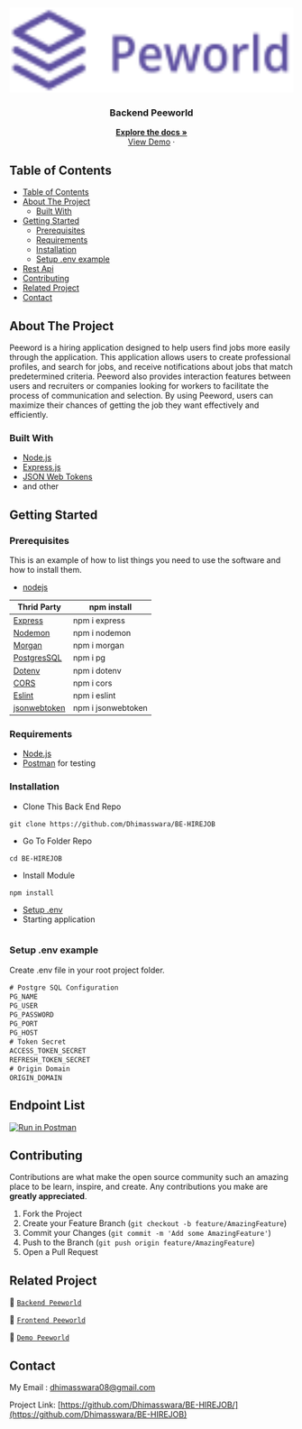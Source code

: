<br />
<p align="center">
<div align="center">
<img height="150" src="docs\logo.png" alt="Peeworld" border="0"/>
</div>
  <h3 align="center">Backend Peeworld</h3>
  <p align="center">
    <a href="https://github.com/Dhimasswara/BE-HIREJOB"><strong>Explore the docs »</strong></a>
    <br />
    <a href="https://be-hirejob.up.railway.app/workers">View Demo</a>
    ·
  </p>
</p>

<!-- TABLE OF CONTENTS -->

## Table of Contents

- [Table of Contents](#table-of-contents)
- [About The Project](#about-the-project)
  - [Built With](#built-with)
- [Getting Started](#getting-started)
  - [Prerequisites](#prerequisites)
  - [Requirements](#requirements)
  - [Installation](#installation)
  - [Setup .env example](#setup-env-example)
- [Rest Api](#rest-api)
- [Contributing](#contributing)
- [Related Project](#related-project)
- [Contact](#contact)

<!-- ABOUT THE PROJECT -->

## About The Project

Peeword is a hiring application designed to help users find jobs more easily through the application. This application allows users to create professional profiles, and search for jobs, and receive notifications about jobs that match predetermined criteria. Peeword also provides interaction features between users and recruiters or companies looking for workers to facilitate the process of communication and selection. By using Peeword, users can maximize their chances of getting the job they want effectively and efficiently.

### Built With

- [Node.js](https://nodejs.org/en/)
- [Express.js](https://expressjs.com/)
- [JSON Web Tokens](https://jwt.io/)
- and other


<!-- GETTING STARTED -->

## Getting Started

### Prerequisites

This is an example of how to list things you need to use the software and how to install them.

- [nodejs](https://nodejs.org/en/download/)


| Thrid Party     | npm install         |
| --------------- | ------------------- |
| [Express]       | npm i express       |
| [Nodemon]       | npm i nodemon       |
| [Morgan]        | npm i morgan        |
| [PostgresSQL]   | npm i pg            |
| [Dotenv]        | npm i dotenv        |
| [CORS]          | npm i cors          |
| [Eslint]        | npm i eslint        |
| [jsonwebtoken]  | npm i jsonwebtoken  |

[express]: http://expressjs.com
[nodemon]: https://www.npmjs.com/package/nodemon
[morgan]: https://www.npmjs.com/package/morgan
[postgressql]: https://node-postgres.com
[dotenv]: https://www.npmjs.com/package/dotenv
[cors]: https://www.npmjs.com/package/cos
[eslint]: https://eslint.org/
[jsonwebtoken]: https://www.npmjs.com/package/jsonwebtoken

### Requirements

- [Node.js](https://nodejs.org/en/)
- [Postman](https://www.getpostman.com/) for testing

### Installation

- Clone This Back End Repo

```
git clone https://github.com/Dhimasswara/BE-HIREJOB
```

- Go To Folder Repo

```
cd BE-HIREJOB
```

- Install Module

```
npm install
```

- <a href="#setup-env-example">Setup .env</a>
- Starting application

``` npm run start:dev
```

### Setup .env example

Create .env file in your root project folder.

```env
# Postgre SQL Configuration
PG_NAME 
PG_USER 
PG_PASSWORD 
PG_PORT 
PG_HOST 
# Token Secret
ACCESS_TOKEN_SECRET  
REFRESH_TOKEN_SECRET 
# Origin Domain 
ORIGIN_DOMAIN 
```

## Endpoint List

[![Run in Postman](https://run.pstmn.io/button.svg)](https://documenter.getpostman.com/view/26334344/2s93XyUPKH)


<!-- CONTRIBUTING -->

## Contributing

Contributions are what make the open source community such an amazing place to be learn, inspire, and create. Any contributions you make are **greatly appreciated**.

1. Fork the Project
2. Create your Feature Branch (`git checkout -b feature/AmazingFeature`)
3. Commit your Changes (`git commit -m 'Add some AmazingFeature'`)
4. Push to the Branch (`git push origin feature/AmazingFeature`)
5. Open a Pull Request

## Related Project

:rocket: [`Backend Peeworld`](https://github.com/Dhimasswara/BE-HIREJOB)

:rocket: [`Frontend Peeworld`](https://github.com/Dhimasswara/UI-HIREJOB)

:rocket: [`Demo Peeworld`](https://hirejob-kappa.vercel.app/)

<!-- CONTACT -->

## Contact

My Email : dhimasswara08@gmail.com

Project Link: [https://github.com/Dhimasswara/BE-HIREJOB/](https://github.com/Dhimasswara/BE-HIREJOB)
